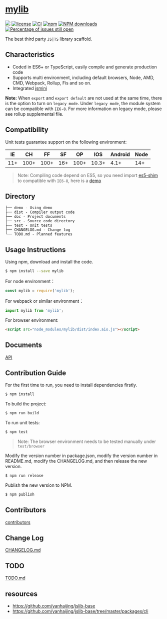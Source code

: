 # [mylib](https://github.com/liutsingluo/mylib)

[![](https://img.shields.io/badge/Powered%20by-jslib%20base-brightgreen.svg)](https://github.com/yanhaijing/jslib-base)
[![license](https://img.shields.io/badge/license-MIT-blue.svg)](https://github.com/liutsingluo/mylib/blob/master/LICENSE)
[![CI](https://github.com/liutsingluo/mylib/actions/workflows/ci.yml/badge.svg?branch=master)](https://github.com/liutsingluo/mylib/actions/workflows/ci.yml)
[![npm](https://img.shields.io/badge/npm-0.1.0-orange.svg)](https://www.npmjs.com/package/mylib)
[![NPM downloads](http://img.shields.io/npm/dm/mylib.svg?style=flat-square)](http://www.npmtrends.com/mylib)
[![Percentage of issues still open](http://isitmaintained.com/badge/open/liutsingluo/mylib.svg)](http://isitmaintained.com/project/liutsingluo/mylib 'Percentage of issues still open')

The best third party `JS|TS` library scaffold.

## Characteristics

- Coded in ES6+ or TypeScript, easily compile and generate production code
- Supports multi environment, including default browsers, Node, AMD, CMD, Webpack, Rollup, Fis and so on.
- Integrated [jsmini](https://github.com/jsmini)

**Note:** When `export` and `export default` are not used at the same time, there is the option to
turn on `legacy mode`. Under `legacy mode`, the module system can be compatible with `IE6-8`. For more information on legacy mode,
please see rollup supplemental file.

## Compatibility

Unit tests guarantee support on the following environment:

| IE  | CH   | FF   | SF  | OP   | IOS   | Android | Node |
| --- | ---- | ---- | --- | ---- | ----- | ------- | ---- |
| 11+ | 100+ | 100+ | 16+ | 100+ | 10.3+ | 4.1+    | 14+  |

> Note: Compiling code depend on ES5, so you need import [es5-shim](http://github.com/es-shims/es5-shim/) to compatible with `IE6-8`, here is a [demo](./demo/demo-global.html)

## Directory

```
├── demo - Using demo
├── dist - Compiler output code
├── doc - Project documents
├── src - Source code directory
├── test - Unit tests
├── CHANGELOG.md - Change log
└── TODO.md - Planned features
```

## Usage Instructions

Using npm, download and install the code.

```bash
$ npm install --save mylib
```

For node environment：

```js
const mylib = require('mylib');
```

For webpack or similar environment：

```js
import mylib from 'mylib';
```

For browser environment:

```html
<script src="node_modules/mylib/dist/index.aio.js"></script>
```

## Documents

[API](./doc/api.md)

## Contribution Guide

For the first time to run, you need to install dependencies firstly.

```bash
$ npm install
```

To build the project:

```bash
$ npm run build
```

To run unit tests:

```bash
$ npm test
```

> Note: The browser environment needs to be tested manually under `test/browser`

Modify the version number in package.json, modify the version number in README.md, modify the CHANGELOG.md, and then release the new version.

```bash
$ npm run release
```

Publish the new version to NPM.

```bash
$ npm publish
```

## Contributors

[contributors](https://github.com/liutsingluo/mylib/graphs/contributors)

## Change Log

[CHANGELOG.md](./CHANGELOG.md)

## TODO

[TODO.md](./TODO.md)

## resources

- https://github.com/yanhaijing/jslib-base
- https://github.com/yanhaijing/jslib-base/tree/master/packages/cli
